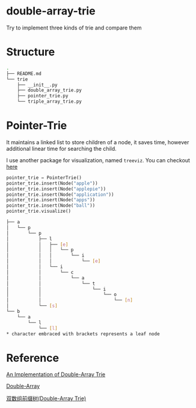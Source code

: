 # double-array-trie
Try to implement three kinds of trie and compare them

# Structure

```bash
.
├── README.md
└── trie
    ├── __init__.py
    ├── double_array_trie.py
    ├── pointer_trie.py
    └── triple_array_trie.py
```

# Pointer-Trie
It maintains a linked list to store children of a node, it saves time, however additional linear time for searching the child.

I use another package for visualization, named `treeviz`. You can checkout [here](https://github.com/tsupei/treeviz)

```python
pointer_trie = PointerTrie()
pointer_trie.insert(Node("apple"))
pointer_trie.insert(Node("applepie"))
pointer_trie.insert(Node("application"))
pointer_trie.insert(Node("apps"))
pointer_trie.insert(Node("ball"))
pointer_trie.visualize()
```

```bash
├── a
│   └── p
│       └── p
│           ├── l
│           │   ├── [e]
│           │   │   └── p
│           │   │       └── i
│           │   │           └── [e]
│           │   └── i
│           │       └── c
│           │           └── a
│           │               └── t
│           │                   └── i
│           │                       └── o
│           │                           └── [n]
│           └── [s]
└── b
    └── a
        └── l
            └── [l]
* character embraced with brackets represents a leaf node
```

# Reference
[An Implementation of Double-Array Trie](https://linux.thai.net/~thep/datrie/datrie.html)

[Double-Array](http://nanika.osonae.com/DArray/dary.html)

[双数组前缀树(Double-Array Trie)](https://zhuanlan.zhihu.com/p/35193582?fbclid=IwAR0b0zcV6qS7nZGGrX3vF-_UKOcFRtEWAKrnE1DabzsffHDNK5FouKQ0EtI)
